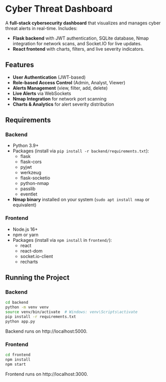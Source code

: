 # Cyber Threat Dashboard 

A **full-stack cybersecurity dashboard** that visualizes and manages cyber threat alerts in real-time. Includes:
- **Flask backend** with JWT authentication, SQLite database, Nmap integration for network scans, and Socket.IO for live updates.
- **React frontend** with charts, filters, and live severity indicators.

## Features
- **User Authentication** (JWT-based)
- **Role-based Access Control** (Admin, Analyst, Viewer)
- **Alerts Management** (view, filter, add, delete)
- **Live Alerts** via WebSockets
- **Nmap Integration** for network port scanning
- **Charts & Analytics** for alert severity distribution

## Requirements
### Backend
- Python 3.9+
- Packages (install via `pip install -r backend/requirements.txt`):
  - flask
  - flask-cors
  - pyjwt
  - werkzeug
  - flask-socketio
  - python-nmap
  - passlib
  - eventlet
- **Nmap binary** installed on your system (`sudo apt install nmap` or equivalent)

### Frontend
- Node.js 16+
- npm or yarn
- Packages (install via `npm install` in `frontend/`):
  - react
  - react-dom
  - socket.io-client
  - recharts

## Running the Project
### Backend
```bash
cd backend
python -m venv venv
source venv/bin/activate  # Windows: venv\Scripts\activate
pip install -r requirements.txt
python app.py
```
Backend runs on http://localhost:5000.

### Frontend
```bash
cd frontend
npm install
npm start
```

Frontend runs on http://localhost:3000.
